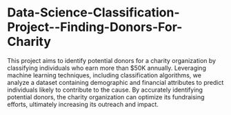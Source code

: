 # Data-Science-Classification-Project--Finding-Donors-For-Charity
This project aims to identify potential donors for a charity organization by classifying individuals who earn more than $50K annually. Leveraging machine learning techniques, including classification algorithms, we analyze a dataset containing demographic and financial attributes to predict individuals likely to contribute to the cause. By accurately identifying potential donors, the charity organization can optimize its fundraising efforts, ultimately increasing its outreach and impact.

